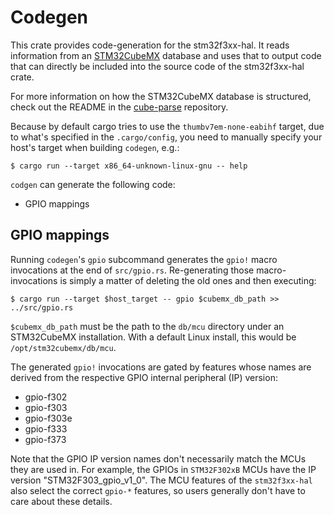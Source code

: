 # Codegen

This crate provides code-generation for the stm32f3xx-hal. It reads information
from an [STM32CubeMX](https://www.st.com/en/development-tools/stm32cubemx.html)
database and uses that to output code that can directly be included into the
source code of the stm32f3xx-hal crate.

For more information on how the STM32CubeMX database is structured, check out
the README in the [cube-parse](https://github.com/dbrgn/cube-parse) repository.

Because by default cargo tries to use the `thumbv7em-none-eabihf` target, due
to what's specified in the `.cargo/config`, you need to manually specify your
host's target when building `codegen`, e.g.:

```
$ cargo run --target x86_64-unknown-linux-gnu -- help
```

`codgen` can generate the following code:

- GPIO mappings

## GPIO mappings

Running `codegen`'s `gpio` subcommand generates the `gpio!` macro
invocations at the end of `src/gpio.rs`. Re-generating those macro-invocations
is simply a matter of deleting the old ones and then executing:

```
$ cargo run --target $host_target -- gpio $cubemx_db_path >> ../src/gpio.rs
```

`$cubemx_db_path` must be the path to the `db/mcu` directory under an
STM32CubeMX installation. With a default Linux install, this would be
`/opt/stm32cubemx/db/mcu`.

The generated `gpio!` invocations are gated by features whose names are derived
from the respective GPIO internal peripheral (IP) version:

- gpio-f302
- gpio-f303
- gpio-f303e
- gpio-f333
- gpio-f373

Note that the GPIO IP version names don't necessarily match the MCUs they are
used in. For example, the GPIOs in `STM32F302xB` MCUs have the IP version
"STM32F303_gpio_v1_0". The MCU features of the `stm32f3xx-hal` also select the
correct `gpio-*` features, so users generally don't have to care about these
details.
